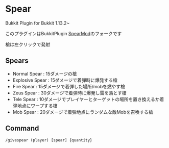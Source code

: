 # Spear  

Bukkit Plugin for Bukkit 1.13.2~

このプラグインはBukkitPlugin [SpearMod](https://dev.bukkit.org/projects/spear-mod)のフォークです

槍は左クリックで発射

## Spears
- Normal Spear : 15ダメージの槍
- Explosive Spear : 15ダメージで着弾時に爆発する槍
- Fire Spear : 15ダメージで着弾した場所/mobを燃やす槍
- Zeus Spear : 30ダメージで着弾時に爆発し雷を落とす槍
- Tele Spear : 10ダメージでプレイヤーとターゲットの場所を置き換えるか着弾地点にワープする槍
- Mob Spear : 20ダメージで着弾地点にランダムな敵Mobを召喚する槍

## Command
`/givespear (player) [spear] {quantity}`
